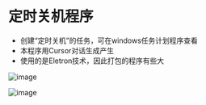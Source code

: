 # 定时关机程序
- 创建“定时关机”的任务，可在windows任务计划程序查看
- 本程序用Cursor对话生成产生
- 使用的是Eletron技术，因此打包的程序有些大

![image](https://github.com/user-attachments/assets/d12d1c13-c67e-427f-9d92-cec38a670b37)


![image](https://github.com/user-attachments/assets/6fda1670-682b-4d4e-8356-4c76808bf41b)
